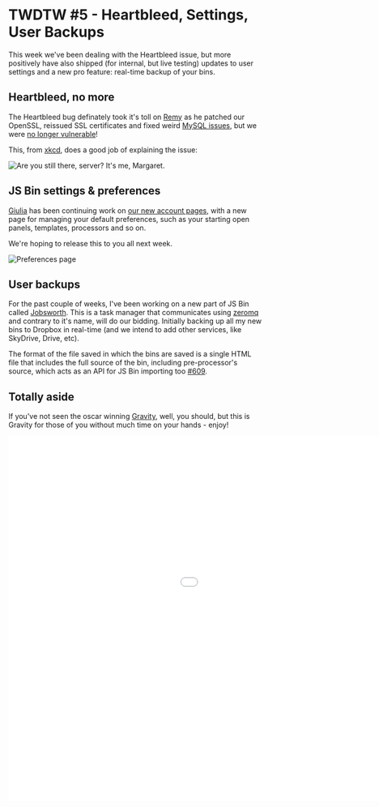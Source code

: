 # TWDTW #5 - Heartbleed, Settings, User Backups

This week we've been dealing with the Heartbleed issue, but more positively have also shipped (for internal, but live testing) updates to user settings and a new pro feature: real-time backup of your bins.

## Heartbleed, no more

The Heartbleed bug definately took it's toll on [Remy](https://twitter.com/rem/status/454293558317821952) as he patched our OpenSSL, reissued SSL certificates and fixed weird [MySQL issues](http://stackoverflow.com/questions/22968867/error-1018-hy000-cant-read-dir-of-db-errno-13-not-a-permission/23014237), but we were [no longer vulnerable](/blog/heartbleed)!

This, from [xkcd](http://xkcd.com/1354/), does a good job of explaining the issue:

![Are you still there, server? It's me, Margaret.](http://imgs.xkcd.com/comics/heartbleed_explanation.png)

## JS Bin settings & preferences

[Giulia](https://github.com/electricg) has been continuing work on [our new account pages](/blog/twdtw-3-codemirror-settings#usersettings), with a new page for managing your default preferences, such as your starting open panels, templates, processors and so on.

We're hoping to release this to you all next week.

![Preferences page](/images/twdtw/5/preferences.png)


## User backups

For the past couple of weeks, I've been working on a new part of JS Bin called [Jobsworth](https://github.com/jsbin/jobsworth). This is a task manager that communicates using [zeromq](http://http://zeromq.org/) and contrary to it's name, will do our bidding. Initially backing up all my new bins to Dropbox in real-time (and we intend to add other services, like SkyDrive, Drive, etc).

The format of the file saved in which the bins are saved is a single HTML file that includes the full source of the bin, including pre-processor's source, which acts as an API for JS Bin importing too [#609](https://github.com/jsbin/jsbin/issues/609).

## Totally aside

If you've not seen the oscar winning [Gravity](http://www.imdb.com/title/tt1454468/), well, you should, but this is Gravity for those of you without much time on your hands - enjoy!

<div class="embed-container">
  <iframe width="1280" height="720" src="//www.youtube.com/embed/Gw79smKZB9E" frameborder="0" allowfullscreen></iframe>
</div>

